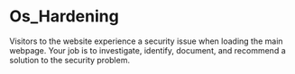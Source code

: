 # Os_Hardening
Visitors to the website experience a security issue when loading the main webpage. Your job is to investigate, identify, document, and recommend a solution to the security problem. 
